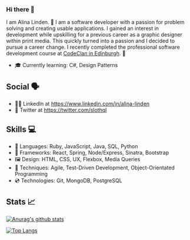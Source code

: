 ### Hi there 👋

I am Alina Linden. 🦥 I am a software developer with a passion for problem solving and creating usable applications. I gained an interest in development while upskilling for a previous career as a graphic designer within print media. This quickly turned into a passion and I decided to pursue a career change. I recently completed the professional software development course at [CodeClan in Edinburgh](https://codeclan.com/). 🏴󠁧󠁢󠁳󠁣󠁴󠁿

- 🎓 Currently learning: C#, Design Patterns

## Social 🗣️

- 👩‍💻 LinkedIn at https://www.linkedin.com/in/alina-linden
- 🐤 Twitter at https://twitter.com/slothql

## Skills 💻

- 💬 Languages: Ruby, JavaScript, Java, SQL, Python
- 📐 Frameworks: React, Spring, Node/Express, Sinatra, Bootstrap
- 🖼️ Design: HTML, CSS, UX, Flexbox, Media Queries
- 🥼 Techniques: Agile, Test-Driven Development,  Object-Orientated Programming
- 💿 Technologies: Git, MongoDB, PostgreSQL

## Stats :chart_with_upwards_trend:

[![Anurag's github stats](https://github-readme-stats.vercel.app/api?username=SlothQL&hide=issues&show_icons=true)](https://github.com/anuraghazra/github-readme-stats)

[![Top Langs](https://github-readme-stats.vercel.app/api/top-langs/?username=SlothQL&layout=compact&langs_count=8)](https://github.com/anuraghazra/github-readme-stats)
